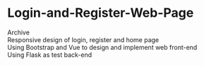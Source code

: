 # Login-and-Register-Web-Page

Archive  
Responsive design of login, register and home page  
Using Bootstrap and Vue to design and implement web front-end  
Using Flask as test back-end  
